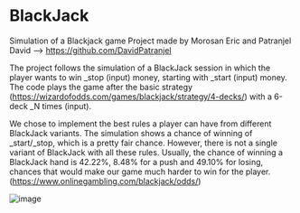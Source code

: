 # BlackJack
Simulation of a Blackjack game
Project made by Morosan Eric and Patranjel David --> https://github.com/DavidPatranjel

The project follows the simulation of a BlackJack session in which the player wants to win _stop (input) money, starting with _start (input) money. The code plays the game after the basic strategy (https://wizardofodds.com/games/blackjack/strategy/4-decks/) with a 6-deck _N times (input).

We chose to implement the best rules a player can have from different BlackJack variants. The simulation shows a chance of winning of _start/_stop, which is a pretty fair chance. However, there is not a single variant of BlackJack with all these rules. Usually, the chance of winning a BlackJack hand is 42.22%, 8.48% for a push and 49.10% for losing, chances that would make our game much harder to win for the player. (https://www.onlinegambling.com/blackjack/odds/)


![image](https://user-images.githubusercontent.com/93097213/202871139-a9bf7bbd-7447-4eda-a03e-b9102539f829.png)
